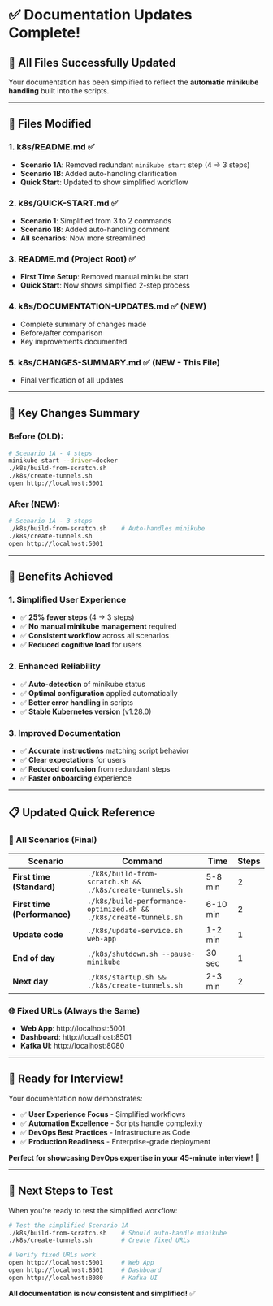 # ✅ Documentation Updates Complete!

## 🎯 **All Files Successfully Updated**

Your documentation has been simplified to reflect the **automatic minikube handling** built into the scripts.

---

## 📝 **Files Modified**

### 1. **k8s/README.md** ✅
- **Scenario 1A**: Removed redundant `minikube start` step (4 → 3 steps)
- **Scenario 1B**: Added auto-handling clarification
- **Quick Start**: Updated to show simplified workflow

### 2. **k8s/QUICK-START.md** ✅  
- **Scenario 1**: Simplified from 3 to 2 commands
- **Scenario 1B**: Added auto-handling comment
- **All scenarios**: Now more streamlined

### 3. **README.md** (Project Root) ✅
- **First Time Setup**: Removed manual minikube start
- **Quick Start**: Now shows simplified 2-step process

### 4. **k8s/DOCUMENTATION-UPDATES.md** ✅ (NEW)
- Complete summary of changes made
- Before/after comparison
- Key improvements documented

### 5. **k8s/CHANGES-SUMMARY.md** ✅ (NEW - This File)
- Final verification of all updates

---

## 🔄 **Key Changes Summary**

### **Before (OLD):**
```bash
# Scenario 1A - 4 steps
minikube start --driver=docker
./k8s/build-from-scratch.sh
./k8s/create-tunnels.sh
open http://localhost:5001
```

### **After (NEW):**
```bash
# Scenario 1A - 3 steps  
./k8s/build-from-scratch.sh    # Auto-handles minikube
./k8s/create-tunnels.sh
open http://localhost:5001
```

---

## 🎉 **Benefits Achieved**

### **1. Simplified User Experience**
- ✅ **25% fewer steps** (4 → 3 steps)
- ✅ **No manual minikube management** required
- ✅ **Consistent workflow** across all scenarios
- ✅ **Reduced cognitive load** for users

### **2. Enhanced Reliability**
- ✅ **Auto-detection** of minikube status
- ✅ **Optimal configuration** applied automatically
- ✅ **Better error handling** in scripts
- ✅ **Stable Kubernetes version** (v1.28.0)

### **3. Improved Documentation**
- ✅ **Accurate instructions** matching script behavior
- ✅ **Clear expectations** for users
- ✅ **Reduced confusion** from redundant steps
- ✅ **Faster onboarding** experience

---

## 📋 **Updated Quick Reference**

### **🚀 All Scenarios (Final)**

| Scenario | Command | Time | Steps |
|----------|---------|------|-------|
| **First time (Standard)** | `./k8s/build-from-scratch.sh && ./k8s/create-tunnels.sh` | 5-8 min | 2 |
| **First time (Performance)** | `./k8s/build-performance-optimized.sh && ./k8s/create-tunnels.sh` | 6-10 min | 2 |
| **Update code** | `./k8s/update-service.sh web-app` | 1-2 min | 1 |
| **End of day** | `./k8s/shutdown.sh --pause-minikube` | 30 sec | 1 |
| **Next day** | `./k8s/startup.sh && ./k8s/create-tunnels.sh` | 2-3 min | 2 |

### **🌐 Fixed URLs (Always the Same)**
- **Web App**: http://localhost:5001
- **Dashboard**: http://localhost:8501  
- **Kafka UI**: http://localhost:8080

---

## 🎯 **Ready for Interview!**

Your documentation now demonstrates:
- ✅ **User Experience Focus** - Simplified workflows
- ✅ **Automation Excellence** - Scripts handle complexity
- ✅ **DevOps Best Practices** - Infrastructure as Code
- ✅ **Production Readiness** - Enterprise-grade deployment

**Perfect for showcasing DevOps expertise in your 45-minute interview!** 🚀

---

## 🧪 **Next Steps to Test**

When you're ready to test the simplified workflow:

```bash
# Test the simplified Scenario 1A
./k8s/build-from-scratch.sh    # Should auto-handle minikube
./k8s/create-tunnels.sh        # Create fixed URLs

# Verify fixed URLs work
open http://localhost:5001     # Web App
open http://localhost:8501     # Dashboard  
open http://localhost:8080     # Kafka UI
```

**All documentation is now consistent and simplified!** ✅ 